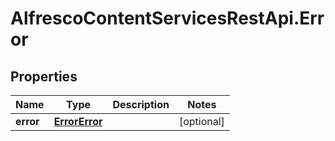 # AlfrescoContentServicesRestApi.Error

## Properties
Name | Type | Description | Notes
------------ | ------------- | ------------- | -------------
**error** | [**ErrorError**](ErrorError.md) |  | [optional] 


